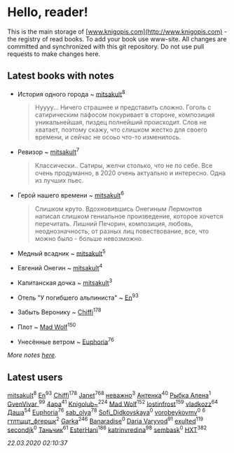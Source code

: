 # Hello, reader!
This is the main storage of [www.knigopis.com](http://www.knigopis.com) - the registry of read books.
To add your book use www-site. All changes are committed and synchronized with this git repository.
Do not use pull requests to make changes here.


## Latest books with notes
* История одного города ~ [mitsakult](users/288/288034278-vkontakte)<sup>8</sup>
    > Нуууу... Ничего страшнее и представить сложно.
    > Гоголь с сатирическим пафосом покуривает в стороне, композиция уникальнейшая, пиздец полнейший происходит. Слов не хватает, поэтому скажу, что слишком жестко для своего времени, и сейчас не осоьо что-то изменилось.

* Ревизор ~ [mitsakult](users/288/288034278-vkontakte)<sup>7</sup>
    > Классически.. Сатиры, желчи столько, что не по себе. Все очень продуманно, в 2020 очень актуально и интересно. Одна из лучших пьес.

* Герой нашего времени ~ [mitsakult](users/288/288034278-vkontakte)<sup>6</sup>
    > Слишком круто. Вдохновившись Онегиным Лермонтов написал слишком гениальное произведение, которое хочется перечитать. Лишний Печорин, композиция, любовь, неоднозначность, от разных лиц повествование, все, что можно было - больше невозможно.

* Медный всадник ~ [mitsakult](users/288/288034278-vkontakte)<sup>5</sup>

* Евгений Онегин ~ [mitsakult](users/288/288034278-vkontakte)<sup>4</sup>

* Капитанская дочка ~ [mitsakult](users/288/288034278-vkontakte)<sup>3</sup>

* Отель "У погибшего альпиниста" ~ [En](users/333/333646551-vkontakte)<sup>93</sup>

* Забыть Веронику ~ [Chiffi](users/105/105831994080785626680-google)<sup>178</sup>

* Плот ~ [Mad Wolf](users/947/94738840-vkontakte)<sup>150</sup>

* Унесённые ветром ~ [Euphoria](users/106/106304994652616315178-google)<sup>76</sup>


_More notes [here](latest_books_with_notes.md)._


## Latest users
[mitsakult](users/288/288034278-vkontakte)<sup>8</sup> 
[En](users/333/333646551-vkontakte)<sup>93</sup> 
[Chiffi](users/105/105831994080785626680-google)<sup>178</sup> 
[Janet](users/108/108113656204404967440-google)<sup>768</sup> 
[неважно](users/145/145522558-vkontakte)<sup>3</sup> 
[Антенка](users/118/118158645037334943900-google)<sup>40</sup> 
[Рыбка Алена](users/115/115555086213988665739-google)<sup>1</sup> 
[GvenVivar ](users/158/158266434925901-facebook)<sup>99</sup> 
[4apa](users/117/117392596378069249667-google)<sup>41</sup> 
[Knigolub~](users/111/111878597279669641685-google)<sup>224</sup> 
[Mad Wolf](users/947/94738840-vkontakte)<sup>152</sup> 
[lostinfrost](users/217/217891524-vkontakte)<sup>159</sup> 
[vladkozz](users/572/57239276-vkontakte)<sup>64</sup> 
[Даша](users/334/334696193054530347-mailru)<sup>54</sup> 
[Euphoria](users/106/106304994652616315178-google)<sup>76</sup> 
[sab_olya](users/139/139338401-vkontakte)<sup>78</sup> 
[Sofi_Didkovskaya](users/378/378233032-vkontakte)<sup>0</sup> 
[vorobeykovmv](users/149/149237661-yandex)<sup>0</sup> 
[](users/153/1537586159620888-facebook)<sup>6</sup> 
[гтлтщцт_фгерщк](users/106/106819207816282739138-google)<sup>2</sup> 
[Garka](users/115/115753719718250012620-google)<sup>246</sup> 
[Banaradise](users/272/272054341-yandex)<sup>0</sup> 
[Daria Varyvod](users/829/829893410524253-facebook)<sup>91</sup> 
[exulted](users/100/100599204551896265722-google)<sup>119</sup> 
[secondjk](users/177/177804866-vkontakte)<sup>0</sup> 
[Таньчик](users/209/2096581563762610-facebook)<sup>61</sup> 
[EsterHani](users/305/30558181-vkontakte)<sup>186</sup> 
[katrinvredina](users/233/2336755-vkontakte)<sup>98</sup> 
[sembask](users/595/59531225-vkontakte)<sup>0</sup> 
[HXT](users/100/100002563462782-facebook)<sup>382</sup> 


_22.03.2020 02:10:37_
